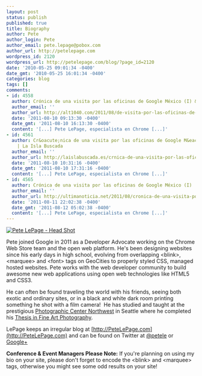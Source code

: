 ```yaml
---
layout: post
status: publish
published: true
title: Biography
author: Pete
author_login: Pete
author_email: pete.lepage@pobox.com
author_url: http://petelepage.com
wordpress_id: 2120
wordpress_url: http://petelepage.com/blog/?page_id=2120
date: '2010-05-25 09:01:34 -0400'
date_gmt: '2010-05-25 16:01:34 -0400'
categories: blog
tags: []
comments:
- id: 4558
  author: Crónica de una visita por las oficinas de Google México (I) &mdash; ALT1040
  author_email: ''
  author_url: http://alt1040.com/2011/08/de-visita-por-las-oficinas-de-google-mexico-parte-1
  date: '2011-08-10 09:13:30 -0400'
  date_gmt: '2011-08-10 16:13:30 -0400'
  content: '[...] Pete LePage, especialista en Chrome [...]'
- id: 4561
  author: Cr&oacute;nica de una visita por las oficinas de Google M&eacute;xico (I)
    | La Isla Buscada
  author_email: ''
  author_url: http://laislabuscada.es/crnica-de-una-visita-por-las-oficinas-de-google-mxico-i/
  date: '2011-08-10 10:31:16 -0400'
  date_gmt: '2011-08-10 17:31:16 -0400'
  content: '[...] Pete LePage, especialista en Chrome [...]'
- id: 4565
  author: Crónica de una visita por las oficinas de Google México (I) | ultimanoticia.net
  author_email: ''
  author_url: http://ultimanoticia.net/2011/08/cronica-de-una-visita-por-las-oficinas-de-google-mexico-i/
  date: '2011-08-11 22:02:38 -0400'
  date_gmt: '2011-08-12 05:02:38 -0400'
  content: '[...] Pete LePage, especialista en Chrome [...]'
---
```

[![Pete LePage - Head Shot](http://petelepage.com/blog/wp-content/uploads/2010/05/195990246_GkdfD-L-201x300.jpg "Pete LePage - Head Shot")](http://petelepage.com/blog/wp-content/uploads/2010/05/195990246_GkdfD-L.jpg)

Pete joined Google in 2011 as a Developer Advocate working on the Chrome Web Store team and the open web platform. He's been designing websites since his early days in high school, evolving from overlapping &lt;blink&gt;, &lt;marquee&gt; and &lt;font&gt; tags on GeoCities to properly styled CSS, managed hosted websites. Pete works with the web developer community to build awesome new web applications using open web technologies like HTML5 and CSS3.

He can often be found traveling the world with his friends, seeing both exotic and ordinary sites, or in a black and white dark room printing something he shot with a film camera!  He has studied and taught at the prestigious [Photographic Center Northwest](http://pcnw.org) in Seattle where he completed his [Thesis in Fine Art Photography](http://bbpphoto.com).

LePage keeps an irregular blog at [http://PeteLePage.com](http://PeteLePage.com) and can be found on Twitter at [@petele](http://twitter.com/petele) or [Google+](http://bit.ly/petele-plus)

**Conference & Event Managers Please Note:** If you're planning on using my bio on your site, please don't forget to encode the &lt;blink&gt; and &lt;marquee&gt; tags, otherwise you might see some odd results on your site!
